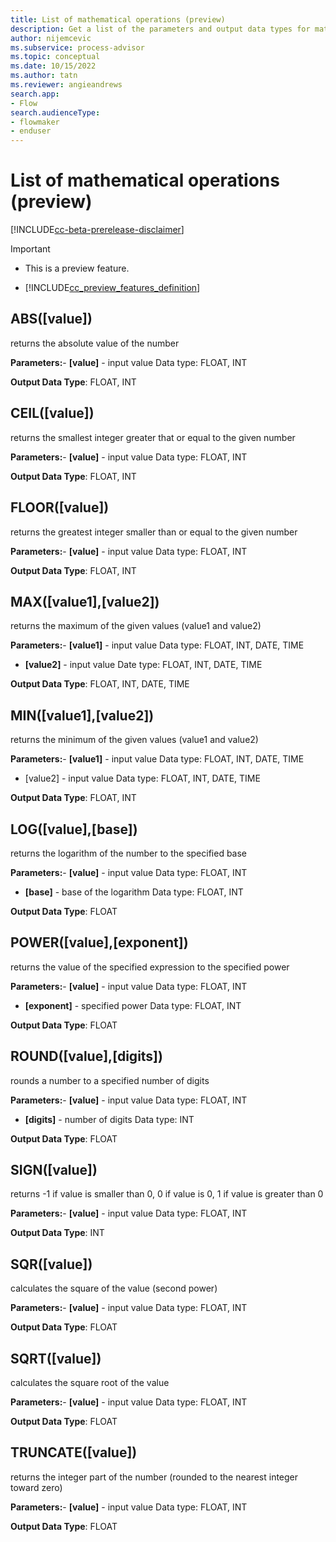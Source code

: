 ```yaml
---
title: List of mathematical operations (preview)
description: Get a list of the parameters and output data types for mathematical features in the minit desktop application in process advisor.
author: nijemcevic
ms.subservice: process-advisor
ms.topic: conceptual
ms.date: 10/15/2022
ms.author: tatn
ms.reviewer: angieandrews
search.app:
- Flow
search.audienceType:
- flowmaker
- enduser
---
```


# List of mathematical operations (preview)

[!INCLUDE[cc-beta-prerelease-disclaimer](../includes/cc-beta-prerelease-disclaimer.md)]

> [!IMPORTANT]
> - This is a preview feature.
>
> - [!INCLUDE[cc_preview_features_definition](../includes/cc-preview-features-definition.md)]

## ABS([value])

returns the absolute value of the number

**Parameters:**- **[value]** - input value
Data type: FLOAT, INT

**Output Data Type**: FLOAT, INT

## CEIL([value])

returns the smallest integer greater that or equal to the given number

**Parameters:**- **[value]** - input value
Data type: FLOAT, INT

**Output Data Type**: FLOAT, INT

## FLOOR([value])

returns the greatest integer smaller than or equal to the given number

**Parameters:**- **[value]** - input value
Data type: FLOAT, INT

**Output Data Type**: FLOAT, INT

## MAX([value1],[value2])

returns the maximum of the given values (value1 and value2)

**Parameters:**- **[value1]** - input value
Data type: FLOAT, INT, DATE, TIME

- **[value2]** - input value
Date type: FLOAT, INT, DATE, TIME

**Output Data Type**: FLOAT, INT, DATE, TIME

## MIN([value1],[value2])

returns the minimum of the given values (value1 and value2)

**Parameters:**- **[value1]** - input value
Data type: FLOAT, INT, DATE, TIME

- [value2] - input value
Data type: FLOAT, INT, DATE, TIME

**Output Data Type**: FLOAT, INT

## LOG([value],[base])

returns the logarithm of the number to the specified base

**Parameters:**- **[value]** - input value
Data type: FLOAT, INT

- **[base]** - base of the logarithm
Data type: FLOAT, INT

**Output Data Type**: FLOAT

## POWER([value],[exponent])

returns the value of the specified expression to the specified power



**Parameters:**- **[value]** - input value
Data type: FLOAT, INT

- **[exponent]** - specified power
Data type: FLOAT, INT

**Output Data Type**: FLOAT

## ROUND([value],[digits])

rounds a number to a specified number of digits

**Parameters:**- **[value]** - input value
Data type: FLOAT, INT

- **[digits]** - number of digits
Data type: INT

**Output Data Type**: FLOAT

## SIGN([value])

returns -1 if value is smaller than 0, 0 if value is 0, 1 if value is greater than 0

**Parameters:**- **[value]** - input value
Data type: FLOAT, INT

**Output Data Type**: INT

## SQR([value])

calculates the square of the value (second power)

**Parameters:**- **[value]** - input value
Data type: FLOAT, INT

**Output Data Type**: FLOAT

## SQRT([value])

calculates the square root of the value

**Parameters:**- **[value]** - input value
Data type: FLOAT, INT

**Output Data Type**: FLOAT

## TRUNCATE([value])

returns the integer part of the number (rounded to the nearest integer toward zero)

**Parameters:**- **[value]** - input value
Data type: FLOAT, INT

**Output Data Type**: FLOAT


